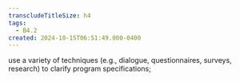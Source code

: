 ```yaml
---
transcludeTitleSize: h4
tags:
  - B4.2
created: 2024-10-15T06:51:49.000-0400
---
```

use a variety of techniques (e.g., dialogue, questionnaires, surveys, research) to clarify program specifications;